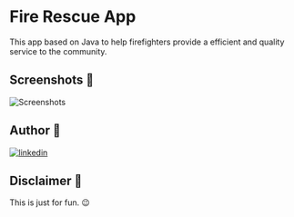 # Fire Rescue App
This app based on Java to help firefighters provide a efficient and quality service to the community. 

## Screenshots 📱
![Screenshots](https://user-images.githubusercontent.com/90299964/150658768-5433f167-a8c5-4009-99d4-6bee6db7a275.png)

## Author 🔗
[![linkedin](https://img.shields.io/badge/linkedin-0A66C2?style=for-the-badge&logo=linkedin&logoColor=white)](https://www.linkedin.com/in/senith-umesha/)

## Disclaimer 📢
This is just for fun. 😉

